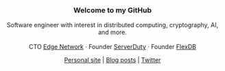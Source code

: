 <div align="center">
  <h3>Welcome to my GitHub</h3>
  <p>
    Software engineer with interest in distributed computing, cryptography, AI, and more.<br><br>
    CTO <a href="https://twitter.com/edgenetwork">Edge Network</a> &middot; Founder <a href="https://twitter.com/serverdutyco">ServerDuty</a> &middot; Founder <a href="https://flexdb.co">FlexDB</a>
  </p>
  <p><a href="https://adamkdean.co.uk">Personal site</a> | <a href="https://adamkdean.co.uk/posts">Blog posts</a> | <a href="https://twitter.com/imdsm">Twitter</a></p>
</div>
